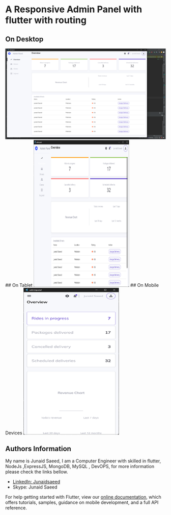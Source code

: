 # A Responsive Admin Panel with flutter with routing

## On Desktop
<img src="assets/img.png">
## On Tablet
<img src="assets/img_1.png" width=300 height=460>
## On Mobile Devices
<img src="assets/img_2.png" width=300 height=460>


## Authors Information
My name is Junaid Saeed, I am a Computer Engineer with skilled in flutter, NodeJs ,ExpressJS, MongoDB, MySQL , DevOPS, for more information please check the links bellow.

- [LinkedIn: Junaidsaeed](https://www.linkedin.com/in/junaid-saeed-7479951a4/)
- Skype: Junaid Saeed

For help getting started with Flutter, view our
[online documentation](https://flutter.io/docs), which offers tutorials,
samples, guidance on mobile development, and a full API reference.
